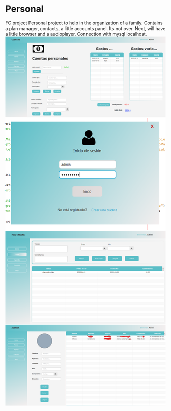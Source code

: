 # Personal
FC project
Personal project to help in the organization of a family. Contains a plan manager, contacts, a little accounts panel. Its not over. Next, will have a little browser and a audioplayer. Connection with mysql localhost. 
![](cuentas.png "accounts screenshot")
![](login.png "login screenshot")
![](tareas.png "task screenshot")
![](agenda2.png "contacts screenshot")
